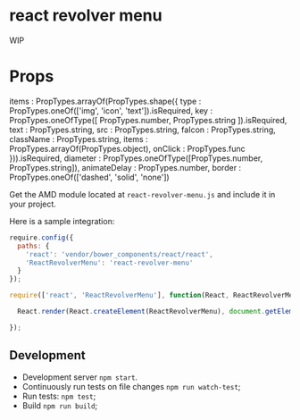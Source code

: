 # react revolver menu
WIP




# Props
items : PropTypes.arrayOf(PropTypes.shape({
  type      : PropTypes.oneOf(['img', 'icon', 'text']).isRequired,
  key       : PropTypes.oneOfType([
    PropTypes.number, PropTypes.string
  ]).isRequired,
  text      : PropTypes.string,
  src       : PropTypes.string,
  faIcon    : PropTypes.string,
  className : PropTypes.string,
  items     : PropTypes.arrayOf(PropTypes.object),
  onClick   : PropTypes.func
})).isRequired,
diameter     : PropTypes.oneOfType([PropTypes.number, PropTypes.string]),
animateDelay : PropTypes.number,
border       : PropTypes.oneOf(['dashed', 'solid', 'none'])


Get the AMD module located at `react-revolver-menu.js` and include it in your project.

Here is a sample integration:

```js
require.config({
  paths: {
    'react': 'vendor/bower_components/react/react',
    'ReactRevolverMenu': 'react-revolver-menu'
  }
});

require(['react', 'ReactRevolverMenu'], function(React, ReactRevolverMenu) {

  React.render(React.createElement(ReactRevolverMenu), document.getElementById('widget-container'));

});
```

## Development

* Development server `npm start`.
* Continuously run tests on file changes `npm run watch-test`;
* Run tests: `npm test`;
* Build `npm run build`;
